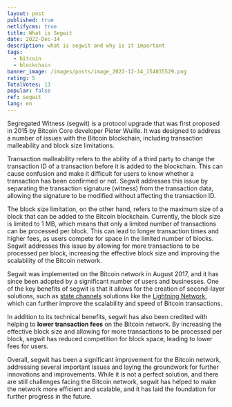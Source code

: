 ```yaml
---
layout: post
published: true
netlifycms: true
title: What is Segwit
date: 2022-Dec-14
description: what is segwit and why is it important
tags:
  - bitcoin
  - blockchain
banner_image: /images/posts/image_2022-12-14_154035529.png
rating: 5
TotalVotes: 13
popular: false
ref: segwit
lang: en
---
```

Segregated Witness (segwit) is a protocol upgrade that was first proposed in 2015 by Bitcoin Core developer Pieter Wuille. It was designed to address a number of issues with the Bitcoin blockchain, including transaction malleability and block size limitations.

Transaction malleability refers to the ability of a third party to change the transaction ID of a transaction before it is added to the blockchain. This can cause confusion and make it difficult for users to know whether a transaction has been confirmed or not. Segwit addresses this issue by separating the transaction signature (witness) from the transaction data, allowing the signature to be modified without affecting the transaction ID.

The block size limitation, on the other hand, refers to the maximum size of a block that can be added to the Bitcoin blockchain. Currently, the block size is limited to 1 MB, which means that only a limited number of transactions can be processed per block. This can lead to longer transaction times and higher fees, as users compete for space in the limited number of blocks. Segwit addresses this issue by allowing for more transactions to be processed per block, increasing the effective block size and improving the scalability of the Bitcoin network.

Segwit was implemented on the Bitcoin network in August 2017, and it has since been adopted by a significant number of users and businesses. One of the key benefits of segwit is that it allows for the creation of second-layer solutions, such as [state channels](https://criptomo.com/what-are-state-channels/) solutions like the [Lightning Network](https://criptomo.com/what-is-the-lightning-network/), which can further improve the scalability and speed of Bitcoin transactions.

In addition to its technical benefits, segwit has also been credited with helping to **lower transaction fees** on the Bitcoin network. By increasing the effective block size and allowing for more transactions to be processed per block, segwit has reduced competition for block space, leading to lower fees for users.

Overall, segwit has been a significant improvement for the Bitcoin network, addressing several important issues and laying the groundwork for further innovations and improvements. While it is not a perfect solution, and there are still challenges facing the Bitcoin network, segwit has helped to make the network more efficient and scalable, and it has laid the foundation for further progress in the future.